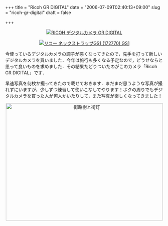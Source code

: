 +++
title = "Ricoh GR DIGITAL"
date = "2006-07-09T02:40:13+09:00"
slug = "ricoh-gr-digital"
draft = false

+++

<p align="center"><a title="View product details at Amazon" href="http://www.amazon.co.jp/exec/obidos/redirect?tag=cameralady-22%26link_code=xm2%26camp=2025%26creative=165953%26path=http://www.amazon.co.jp/gp/redirect.html%253fASIN=B000BLDSYI%2526tag=cameralady-22%2526lcode=xm2%2526cID=2025%2526ccmID=165953%2526location=/o/ASIN/B000BLDSYI%25253FSubscriptionId=0W2M95T4BBVMQ3F671G2"><img alt="RICOH デジタルカメラ GR DIGITAL" src="http://images.amazon.com/images/P/B000BLDSYI.01._SCLZZZZZZZ_.jpg" /></a></p>
<p align="center"><a title="View product details at Amazon" href="http://www.amazon.co.jp/exec/obidos/redirect?tag=cameralady-22%26link_code=xm2%26camp=2025%26creative=165953%26path=http://www.amazon.co.jp/gp/redirect.html%253fASIN=B000BFVI6E%2526tag=cameralady-22%2526lcode=xm2%2526cID=2025%2526ccmID=165953%2526location=/o/ASIN/B000BFVI6E%25253FSubscriptionId=0W2M95T4BBVMQ3F671G2"><img alt="リコー ネックストラップGS1 (172770) GS1" src="http://images.amazon.com/images/P/B000BFVI6E.01._SCLZZZZZZZ_.jpg" /></a></p>
<p>今使っているデジタルカメラの調子が悪くなってきたので，先手を打って新しいデジタルカメラを買いました．今年は旅行も多くなる予定なので，どうせならと思って良いものを求めました．その結果たどりついたのがこのカメラ「Ricoh GR DIGITAL」です．</p>
<p>早速写真を何枚か撮ってきたので載せておきます．まだまだ思うような写真が撮れずにいますが，少しずつ練習して使いこなしてやります！ボクの周りでもデジタルカメラを買った人が何人かいたりして，また写真が楽しくなってきました！</p>
<div style="text-align: center"><a title="Photo Sharing" href="http://www.flickr.com/photos/june29/185610117/"><img width="500" height="375" alt="街路樹と街灯" src="http://static.flickr.com/65/185610117_a29deb57d8.jpg" border="none" /></a></div>
